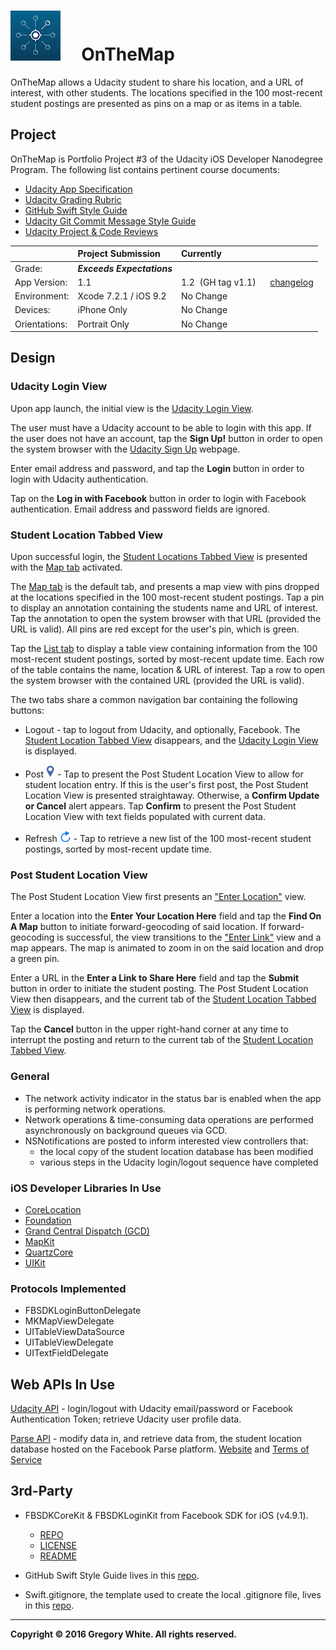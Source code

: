 # ![App Icon](./Paperwork/READMEFiles/OnTheMap_80.png)&nbsp;&nbsp;&nbsp;&nbsp;&nbsp;OnTheMap

OnTheMap allows a Udacity student to share his location, and a URL of
interest, with other students.  The locations specified in the 100
most-recent student postings are presented as pins on a map or as items
in a table.  

## Project

OnTheMap is Portfolio Project #3 of the Udacity iOS Developer Nanodegree
Program.  The following list contains pertinent course documents:
* [Udacity App Specification](./Paperwork/Udacity/UdacityAppSpecification.pdf)  
* [Udacity Grading Rubric](./Paperwork/Udacity/UdacityGradingRubric.pdf)  
* [GitHub Swift Style Guide](./Paperwork/Udacity/GitHubSwiftStyleGuide.pdf)  
* [Udacity Git Commit Message Style Guide](./Paperwork/Udacity/UdacityGitCommitMessageStyleGuide.pdf)  
* [Udacity Project & Code Reviews](https://review.udacity.com/#!/reviews/101387)

|               | Project Submission             | Currently
| :----------   | :-------------             | :----------------- |
| Grade:        | ***Exceeds Expectations*** | |  
| App Version:  | 1.1                        |1.2&nbsp;&nbsp;(GH tag v1.1)&nbsp;&nbsp;&nbsp;&nbsp;&nbsp;&nbsp;[changelog](./Paperwork/READMEFiles/ChangeLog.md)|
| Environment:  | Xcode 7.2.1 / iOS 9.2      | No Change |
| Devices:      | iPhone Only                | No Change |
| Orientations: | Portrait Only              | No Change |

## Design

### Udacity Login View

Upon app launch, the initial view is the
[Udacity Login View](./Paperwork/READMEFiles/UdacityLoginView.md).

The user must have a Udacity account to be able to login with this app.
If the user does not have an account, tap the **Sign Up!** button in
order to open the system browser with the
[Udacity Sign Up](./Paperwork/READMEFiles/UdacitySignUpWebpage.md)
webpage.

Enter email address and password, and tap the **Login** button in order
to login with Udacity authentication.

Tap on the **Log in with Facebook** button in order to login with
Facebook authentication.  Email address and password fields are ignored.

### Student Location Tabbed View

Upon successful login, the
[Student Locations Tabbed View](./Paperwork/READMEFiles/StudentLocationsTabbedView.md)
is presented with the [Map tab](./Paperwork/READMEFiles/StudentLocationsTabbedView.md)
activated.  

The [Map tab](./Paperwork/READMEFiles/StudentLocationsTabbedView.md)
is the default tab, and presents a map view with pins dropped at the
locations specified in the 100 most-recent student postings.  Tap a pin
to display an annotation containing the students name and URL of interest.
Tap the annotation to open the system browser with that URL (provided
the URL is valid).  All pins are red except for the user's pin, which is
green.

Tap the
[List tab](./Paperwork/READMEFiles/StudentLocationsTabbedView.md)
to display a table view containing information from the 100 most-recent
student postings, sorted by most-recent update time.  Each row of the
table contains the name, location & URL of interest.  Tap a row to open
the system browser with the contained URL (provided the URL is valid).

The two tabs share a common navigation bar containing the following
buttons:

* Logout - tap to logout from Udacity, and optionally, Facebook.  The
[Student Location Tabbed View](./Paperwork/READMEFiles/StudentLocationsTabbedView.md)
disappears, and the [Udacity Login View](./Paperwork/READMEFiles/UdacityLoginView.md)
is displayed.  

* Post ![Pin Button](./Paperwork/READMEFiles/PinIcon.png) - Tap to
present the Post Student Location View to allow for student location
entry.  If this is the user's first post, the Post Student Location View
is presented straightaway.  Otherwise, a **Confirm Update or Cancel** alert
appears.  Tap **Confirm** to present the Post Student Location View with
text fields populated with current data.

* Refresh ![Refresh Button](./Paperwork/READMEFiles/RefreshIcon.png) -
Tap to retrieve a new list of the 100 most-recent student postings,
sorted by most-recent update time.

### Post Student Location View

The Post Student Location View first presents an
["Enter Location"](./Paperwork/READMEFiles/PostStudentLocationView.md)
view.

Enter a location into the **Enter Your Location Here** field and tap the
**Find On A Map** button to initiate forward-geocoding of said location.
If forward-geocoding is successful, the view transitions to the
["Enter Link"](./Paperwork/READMEFiles/PostStudentLocationView.md)
view and a map appears.  The map is animated to zoom in on the said
location and drop a green pin.

Enter a URL in the **Enter a Link to Share Here** field and tap
the **Submit** button in order to initiate the student posting.  The
Post Student Location View then disappears, and the current tab of the
[Student Location Tabbed View](./Paperwork/READMEFiles/StudentLocationsTabbedView.md)
is displayed.

Tap the **Cancel** button in the upper right-hand corner at any time to
interrupt the posting and return to the current tab of the
[Student Location Tabbed View](./Paperwork/READMEFiles/StudentLocationsTabbedView.md).

### General

* The network activity indicator in the status bar is enabled when the
app is performing network operations.
* Network operations & time-consuming data operations are performed
asynchronously on background queues via GCD.
* NSNotifications are posted to inform interested view controllers that:
  - the local copy of the student location database has been modified
  - various steps in the Udacity login/logout sequence have completed

### iOS Developer Libraries In Use

- [CoreLocation](./Paperwork/READMEFiles/CoreLocation.md)
- [Foundation](./Paperwork/READMEFiles/Foundation.md)
- [Grand Central Dispatch (GCD)](./Paperwork/READMEFiles/GCD.md)
- [MapKit](./Paperwork/READMEFiles/MapKit.md)
- [QuartzCore](./Paperwork/READMEFiles/QuartzCore.md)
- [UIKit](./Paperwork/READMEFiles/UIKit.md)

### Protocols Implemented

* FBSDKLoginButtonDelegate
* MKMapViewDelegate
* UITableViewDataSource
* UITableViewDelegate
* UITextFieldDelegate

## Web APIs In Use

[Udacity API](./Paperwork/APIs/UdacityAPIOverview.pdf) - login/logout
with Udacity email/password or Facebook Authentication Token; retrieve
Udacity user profile data.

[Parse API](./Paperwork/APIs/ParseAPIOverview.pdf) - modify data in,
and retrieve data from, the student location database hosted on the
Facebook Parse platform.  [Website](https://parse.com) and
[Terms of Service](https://parse.com/policies)

## 3rd-Party

* FBSDKCoreKit & FBSDKLoginKit from Facebook SDK for iOS (v4.9.1).
  - [REPO](https://github.com/facebook/facebook-ios-sdk)
  - [LICENSE](./Paperwork/Licenses/FacebookSDK_LICENSE.txt)
  - [README](./Paperwork/Licenses/FacebookSDK_README.txt)

* GitHub Swift Style Guide lives in this
[repo](https://github.com/github/swift-style-guide).
* Swift.gitignore, the template used to create the local .gitignore file,
lives in this [repo](https://github.com/github/gitignore).

---
**Copyright © 2016 Gregory White. All rights reserved.**
